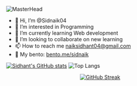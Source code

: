 ![MasterHead](https://i.postimg.cc/9XLXQ5gH/beauty.png)
- 👋 Hi, I’m @Sidnaik04
- 👀 I’m interested in Programming 
- 🌱 I’m currently learning Web development
- 💞️ I’m looking to collaborate on new learning
- 📫 How to reach me naiksidhant04@gmail.com
- 🍱 My bento: [bento.me/sidnaik ](https://bento.me/sidnaik)

[![Sidhant's GitHub stats](https://github-readme-stats.vercel.app/api?username=Sidnaik04&show_icons=true&theme=radical)](https://github.com/Sidnaik04/github-readme-stats) ![Top Langs](https://github-readme-stats.vercel.app/api/top-langs/?username=Sidnaik04&langs_count=3&theme=radical)

<div align="center">
  <a href="https://git.io/streak-stats">
    <img src="https://github-readme-streak-stats.herokuapp.com/?user=Sidnaik04&show_icons=true&theme=radical" alt="GitHub Streak">
  </a>
</div>


<!---
Sidnaik04/Sidnaik04 is a ✨ special ✨ repository because its `README.md` (this file) appears on your GitHub profile.
You can click the Preview link to take a look at your changes.
--->
